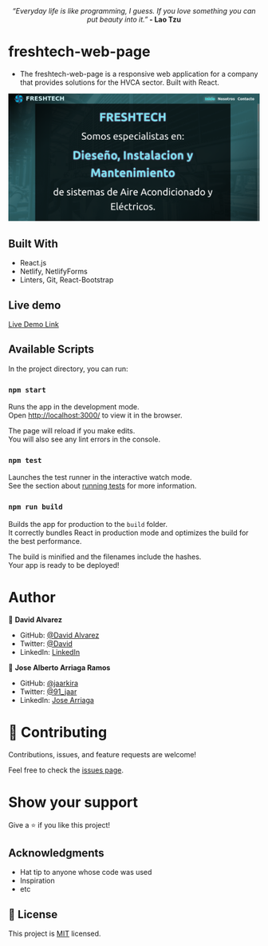 <div align="center">
  <em align="center" style>“Everyday life is like programming, I guess. If you love something you can put beauty into it.”</em><strong> - Lao Tzu</strong>
</div>

# freshtech-web-page

- The freshtech-web-page is a responsive web application for a company that provides solutions for the HVCA sector. Built with React.

![screenshot (TBA)](./docs/v2-jar.png)

## Built With

- React.js
- Netlify, NetlifyForms
- Linters, Git, React-Bootstrap

## Live demo

[Live Demo Link](https://freshtech-colombia.netlify.app/)

## Available Scripts

In the project directory, you can run:

### `npm start`

Runs the app in the development mode.\
Open [http://localhost:3000/](http://localhost:3000/) to view it in the browser.

The page will reload if you make edits.\
You will also see any lint errors in the console.

### `npm test`

Launches the test runner in the interactive watch mode.\
See the section about [running tests](https://facebook.github.io/create-react-app/docs/running-tests) for more information.

### `npm run build`

Builds the app for production to the `build` folder.\
It correctly bundles React in production mode and optimizes the build for the best performance.

The build is minified and the filenames include the hashes.\
Your app is ready to be deployed!

# Author

👤 **David Alvarez**

- GitHub: [@David Alvarez](https://github.com/petudeveloper)
- Twitter: [@David](https://twitter.com/petudeveloper)
- LinkedIn: [LinkedIn](https://www.linkedin.com/in/davidalvarezmazzo/)

👤 **Jose Alberto Arriaga Ramos**

- GitHub: [@jaarkira](https://github.com/jaarkira )
- Twitter: [@91_jaar](https://twitter.com/91_jaar )
- LinkedIn: [Jose Arriaga](https://www.linkedin.com/in/jaar/)

# 🤝 Contributing

Contributions, issues, and feature requests are welcome!

Feel free to check the [issues page](https://github.com/petudeveloper/freshtech-web-page/issues).

# Show your support

Give a ⭐️ if you like this project!

## Acknowledgments

- Hat tip to anyone whose code was used
- Inspiration
- etc

## 📝 License

This project is [MIT](./MIT.md) licensed.
